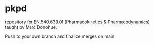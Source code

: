 # pkpd
repository for EN.540.633.01 (Pharmacokinetics &amp; Pharmacodynamics) taught by Marc Donohue.

Push to your own branch and finalize merges on main.
